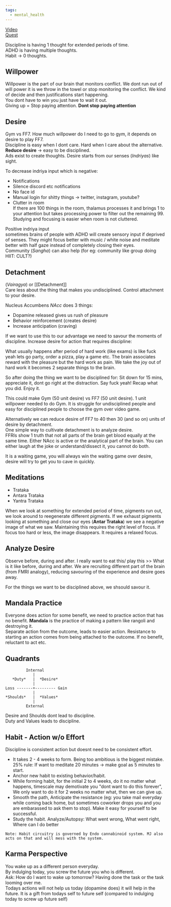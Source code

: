 ```yaml
---
tags:
  - mental_health
---
```

[Video](https://www.youtube.com/live/rUA6xYRYcdw?si=a2zqTIk9w5bd95M4)  
[Quest](https://docs.google.com/document/d/1WIoZYSuZkFCJpwmnk00Cx2E2zeBASp2Mt9VHXnjevQ4/edit?usp=sharing)  

Discipline is having 1 thought for extended periods of time.  
ADHD is having multiple thoughts.  
Habit -> 0 thoughts.  

## Willpower
Willpower is the part of our brain that monitors conflict. We dont run out of will power it is we throw in the towel or stop monitoring the conflict. We kind of decide and then justifications start happening.  
You dont have to win you just have to wait it out.  
Giving up = Stop paying attention. **Dont stop paying attention**  

## Desire
Gym vs FF7. How much willpower do I need to go to gym, it depends on desire to play FF7.  
Discipline is easy when I dont care. Hard when I care about the alternative.  
**Reduce desire** -> easy to be disciplined.  
Ads exist to create thoughts. Desire starts from our senses (*Indriyas*) like sight.  

To decrease indriya input which is negative:
- Notifications
- Silence discord etc notifications
- No face id
- Manual login for shitty things -> twitter, instagram, youtube?
- Clutter in room  
  If there are 100 things in the room, thalamus processes it and brings 1 to your attention but takes processing power to filter out the remaining 99. Studying and focusing is easier when room is not cluttered.

Positive indriya input  
sometimes brains of people with ADHD will create sensory input if deprived of senses. They might focus better with music / white noise and meditate better with half gaze instead of completely closing their eyes.  
Community (*Sangha*) can also help (for eg: community like group doing HIIT: CULT?)

## Detachment
(*Vairagya*) or [[Detachment]]  
Care less about the thing that makes you undisciplined. Control attachment to your desire.  

Nucleus Accumbens *NAcc* does 3 things:
- Dopamine released gives us rush of pleasure
- Behavior reinforcement (creates desire)
- Increase anticipation (craving)

If we want to use this to our advantage we need to savour the moments of discipline. Increase desire for action that requires discipline:  

What usually happens after period of hard work (like exams) is like fuck yeah lets go party, order a pizza, play a game etc. The brain associates reward with the pleasure but the hard work as pain. We take the joy out of hard work it becomes 2 separate things to the brain.  

So after doing the thing we want to be disciplined for: Sit down for 15 mins, appreciate it, dont go right at the distraction. Say fuck yeah! Recap what you did. Enjoy it.

This could make Gym (50 unit desire) vs FF7 (50 unit desire). 1 unit willpower needed to do Gym. It is struggle for undisciplined people and easy for disciplined people to choose the gym over video game.  

Alternatively we can reduce desire of FF7 to 40 then 30 (and so on) units of desire by detachment.  
One simple way to cultivate detachment is to analyze desire.  
FFRIs show 1 truth that not all parts of the brain get blood equally at the same time. Either NAcc is active or the analytical part of the brain. You can either laugh at the joke or understand/dissect it, you cannot do both.  

It is a waiting game, you will always win the waiting game over desire, desire will try to get you to cave in quickly.

## Meditations
- Trataka
- Antara Trataka
- Yantra Trataka

When we look at something for extended period of time, pigments run out, we look around to reegenerate different pigments. If we exhaust pigments looking at something and close our eyes (**Antar Trataka**) we see a negative image of what we saw. Maintaining this requires the right level of focus. If focus too hard or less, the image disappears. It requires a relaxed focus.

## Analyze Desire
Observe before, during and after. I really want to eat this/ play this >> What is it like before, during and after. We are recruiting different part of the brain (from FMRI analogy), reducing savouring of the experience and desire goes away.

For the things we want to be disciplined above, we shsould savour it.

## Mandala Practice
Everyone does action for some benefit, we need to practice action that has no benefit.
**Mandala** is the practice of making a pattern like rangoli and destroying it.  
Separate action from the outcome, leads to easier action. Resistance to starting an action comes from being attached to the outcome. If no benefit, reluctant to act etc.

## Quadrants
```
         Internal
            |
   *Duty*   |  *Desire*
            |
Loss -------+--------- Gain
            |
*Shoulds*   |  *Values*
            |
         External
```

Desire and Shoulds dont lead to discipline.  
Duty and Values leads to discipline.  

## Habit - Action w/o Effort
Discipline is consistent action but doesnt need to be consistent effort.  
- It takes 2 - 4 weeks to form. Being too ambitious is the biggest mistake.  
  25% rule: If want to meditate 20 minutes -> make goal as 5 minutes to start.  
- Anchor new habit to existing behavior/habit.  
- While forming habit, for the initial 2 to 4 weeks, do it no matter what happens, timescale may demotivate you "dont want to do this forever", We only want to do it for 2 weeks no matter what, then we can give up.  
- Smooth the path, Anticipate the resistance (eg: you take mail everyday while coming back home, but sometimes coworker drops you and you are embarassed to ask them to stop). Make it easy for yourself to be successful.
- Study the habit. Analyze/Autopsy: What went wrong, What went right, Where can I do better
```
Note: Habit circuitry is governed by Endo cannabinoid system. MJ also acts on that and will mess with the system.
```

## Karma Perspective
You wake up as a different person everyday.  
By indulging today, you screw the future you who is different.  
Ask: How do I want to wake up tomorrow? Having done the task or the task looming over me.  
Todays actions will not help us today (dopamine does) it will help in the future. It is a gift from todays self to future self (compared to indulging today to screw up future self)